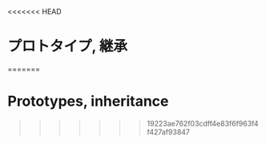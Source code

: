 <<<<<<< HEAD
# プロトタイプ, 継承
=======
# Prototypes, inheritance
>>>>>>> 19223ae762f03cdff4e83f6f963f4f427af93847
